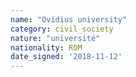 ```yaml
---
name: "Ovidius university"
category: civil_society
nature: "université"
nationality: ROM
date_signed: '2018-11-12'
---
```

    